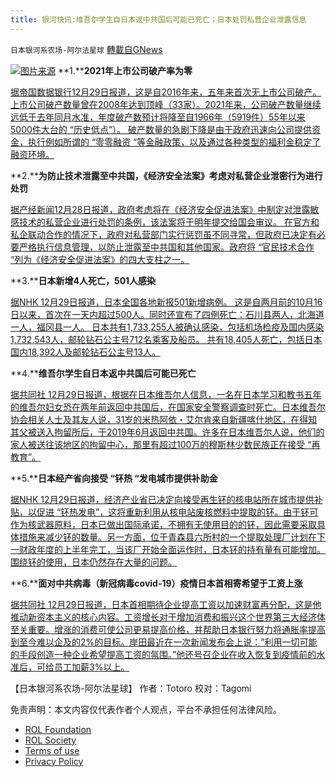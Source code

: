 ```yaml
---
title: 银河快讯:维吾尔学生自日本返中共国后可能已死亡；日本处罚私营企业泄露信息
---
```

`日本银河系农场-阿尔法星球` [轉載自GNews](https://gnews.org/zh-hans/1805690/)

![](https://assets.gnews.org/wp-content/uploads/2021/12/图片1-156.png)[图片来源](https://english.kyodonews.net/)
**1.****2021年上市公司破产率为零**

[据帝国数据银行12月29日报道，这是自2016年来，五年来首次无上市公司破产。上市公司破产数量曾在2008年达到顶峰（33家）。2021年来，公司破产数量继续远低于去年同月水准，年度破产数预计将降至自1966年（5919件）55年以来5000件大台的 “历史低点”）。 破产数量的急剧下降是由于政府迅速向公司提供资金，执行例如所谓的 “零零融资 “等金融政策，以及通过各种类型的福利金稳定了融资环境。](https://news.yahoo.co.jp/articles/5042c62905c51cab408f177c6d6967639fc41818)

**2.****为防止技术泄露至中共国，《经济安全法案》考虑对私营企业泄密行为进行处罚**

[据产经新闻12月28日报道，政府考虑将在《经济安全促进法案》中制定对泄露敏感技术的私营企业进行处罚的条例，该法案将于明年提交给国会审议。 在官方和私企联动合作的情况下，政府对私营部门实行惩罚虽不同寻常，但政府已决定有必要严格执行信息管理，以防止泄露至中共国和其他国家。政府将 “官民技术合作 “列为《经济安全促进法案》的四大支柱之一。](https://news.yahoo.co.jp/articles/c328cc4b30d7967e916c1854c1de6e31ddf46374)

**3.****日本新增4人死亡，501人感染**

[据NHK 12月29日报道，日本全国各地新报501新增病例。 这是自两月前的10月16日以来，首次在一天内超过500人。同时还宣布了四例死亡：石川县两人，北海道一人，福冈县一人。 日本共有1,733,255人被确认感染，包括机场检疫及国内感染1,732,543人，邮轮钻石公主号712名乘客及船员。 共有18,405人死亡，包括日本国内18,392人及邮轮钻石公主号13人。](https://www3.nhk.or.jp/news/html/20211229/k10013409171000.html)

**4.****维吾尔学生自日本返中共国后可能已死亡**

[据共同社 12月29日报道，根据在日本维吾尔人信息，一名在日本学习和教书五年的维吾尔妇女恐在两年前返回中共国后，在国家安全警察调查时死亡。日本维吾尔协会相关人士及其友人说，31岁的米热阿依・艾尔肯来自新疆喀什地区，在得知其父被送入拘留所后，于2019年6月返回中共国。许多在日本维吾尔人说，他们的家人被送往该地区的拘留中心，那里有超过100万的穆斯林少数民族正在接受 “再教育”。](https://english.kyodonews.net/news/2021/12/a74b24f371af-feature-uyghur-student-feared-dead-after-returning-to-china-from-japan.html)

**5.****日本经产省向接受 “钚热 “发电城市提供补助金**

[据NHK 12月29日报道，经济产业省已决定向接受再生钚的核电站所在城市提供补贴，以促进 “钚热发电”，这将重新利用从核电站废核燃料中提取的钚。由于钚可作为核武器原料，日本已做出国际承诺，不拥有无使用目的的钚，因此需要采取具体措施来减少钚的数量。另一方面，位于青森县六所村的一个提取处理厂计划在下一财政年度的上半年完工，当该厂开始全面运作时，日本钚的持有量有可能增加。围绕钚的使用，日本仍然存在大量的问题。](https://www3.nhk.or.jp/news/html/20211229/k10013408211000.html?utm_int=all_side_business-ranking_001)

**6.****面对中共病毒（新冠病毒covid-19）疫情日本首相寄希望于工资上涨**

[据共同社 12月29日报道，日本首相期待企业提高工资以加速财富再分配，这是他推动新资本主义的核心内容。工资增长对于增加消费和振兴这个世界第三大经济体至关重要。增涨的消费可使公司更易提高价格，并帮助日本银行努力将通胀率提高到至今难以企及的2%的目标。岸田最近在一次新闻发布会上说：”利用一切可能的手段创造一种企业希望提高工资的氛围。”他还号召企业在收入恢复到疫情前的水准后，可给员工加薪3%以上。](https://english.kyodonews.net/news/2021/12/7e0d6bf3693a-focus-input-cost-rise-omicron-await-as-pm-kishida-pins-hopes-on-wage-hikes.html)

【日本银河系农场-阿尔法星球】
作者：Totoro
校对：Tagomi

 

免责声明：本文内容仅代表作者个人观点，平台不承担任何法律风险。

- [ROL Foundation](https://rolfoundation.org/)
- [ROL Society](https://rolsociety.org/)
- [Terms of use](https://gnews.org/terms-of-use-3/)
- [Privacy Policy](https://gnews.org/privacy-policy/)
